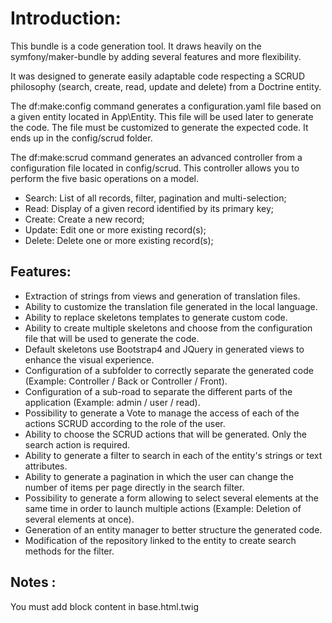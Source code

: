 # Introduction:

This bundle is a code generation tool. It draws heavily on the symfony/maker-bundle by adding several features and more flexibility.

It was designed to generate easily adaptable code respecting a SCRUD philosophy (search, create, read, update and delete) from a Doctrine entity.

The df:make:config command generates a configuration.yaml file based on a given entity located in App\Entity. This file will be used later to generate the code. The file must be customized to generate the expected code. It ends up in the config/scrud folder.

The df:make:scrud command generates an advanced controller from a configuration file located in config/scrud. This controller allows you to perform the five basic operations on a model.

* Search: List of all records, filter, pagination and multi-selection;
* Read: Display of a given record identified by its primary key;
* Create: Create a new record;
* Update: Edit one or more existing record(s);
* Delete: Delete one or more existing record(s);

## Features:
* Extraction of strings from views and generation of translation files.
* Ability to customize the translation file generated in the local language.
* Ability to replace skeletons templates to generate custom code.
* Ability to create multiple skeletons and choose from the configuration file that will be used to generate the code.
* Default skeletons use Bootstrap4 and JQuery in generated views to enhance the visual experience.
* Configuration of a subfolder to correctly separate the generated code (Example: Controller / Back or Controller / Front).
* Configuration of a sub-road to separate the different parts of the application (Example: admin / user / read).
* Possibility to generate a Vote to manage the access of each of the actions SCRUD according to the role of the user.
* Ability to choose the SCRUD actions that will be generated. Only the search action is required.
* Ability to generate a filter to search in each of the entity's strings or text attributes.
* Ability to generate a pagination in which the user can change the number of items per page directly in the search filter.
* Possibility to generate a form allowing to select several elements at the same time in order to launch multiple actions (Example: Deletion of several elements at once).
* Generation of an entity manager to better structure the generated code.
* Modification of the repository linked to the entity to create search methods for the filter.

## Notes :
You must add block content in base.html.twig
